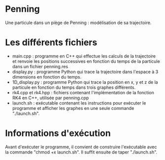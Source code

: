 # Penning
Une particule dans un piège de Penning : modélisation de sa trajectoire.

# Les différents fichiers
- main.cpp : programme en C++ qui effectue les calculs de la trajectoire et renvoie les positions successives en fonction du temps de la particule dans un fichier penning.res
- display.py : programme Python qui trace la trajectoire dans l'espace à 3 dimensions en fonction du temps.
- 1D_display.py : programme Python qui trace la position en x, y et z de la particule en fonction du temps dans trois graphes différents.
- rk4.cpp et rk4.hpp : fichiers contenant l'implémentation de la fonction RK4 en C++, utilisée par penning.cpp
- launch.sh : exécutable contenant les instructions pour exécuter le programme et afficher les graphes en une seule commande "./launch.sh". 

# Informations d'exécution
Avant d'exécuter le programme, il convient de construire l'exécutable avec la commande "chmod +x launch.sh". Il suffit ensuite de taper "./launch.sh".

